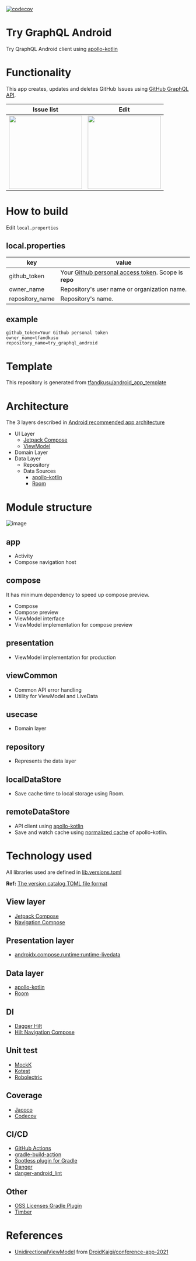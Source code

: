 [![codecov](https://codecov.io/gh/tfandkusu/try_graphql_android/branch/main/graph/badge.svg?token=BT4AN27WS3)](https://codecov.io/gh/tfandkusu/try_graphql_android)

# Try GraphQL Android

Try QraphQL Android client using [apollo-kotlin](https://github.com/apollographql/apollo-kotlin)

# Functionality

This app creates, updates and deletes GitHub Issues using [GitHub GraphQL API](https://docs.github.com/graphql).

| Issue list | Edit |
| --- | --- |
| <img src="https://user-images.githubusercontent.com/16898831/154813925-272424c4-4d81-4f6f-8b4f-483960838470.png" width="200"> | <img src="https://user-images.githubusercontent.com/16898831/154813927-16230a98-17db-4e9b-8f43-a9156b686366.png" width="200"> |

# How to build

Edit `local.properties`

## local.properties

| key | value |
| --- | --- |
| github_token | Your [Github personal access token](https://docs.github.com/authentication/keeping-your-account-and-data-secure/creating-a-personal-access-token). Scope is **repo** |
| owner_name | Repository's user name or organization name. |
| repository_name | Repository's name. |

## example

```local.properties
github_token=Your Github personal token
owner_name=tfandkusu
repository_name=try_graphql_android
```


# Template

This repository is generated from [tfandkusu/android_app_template](https://github.com/tfandkusu/android_app_template)

# Architecture

The 3 layers described in [Android recommended app architecture](https://developer.android.com/jetpack/guide#recommended-app-arch)

- UI Layer
    - [Jetpack Compose](https://developer.android.com/jetpack/compose)
    - [ViewModel](https://developer.android.com/topic/libraries/architecture/viewmodel)
- Domain Layer
- Data Layer
    - Repository
    - Data Sources
      - [apollo-kotlin](https://github.com/apollographql/apollo-kotlin)
      - [Room](https://developer.android.com/jetpack/androidx/releases/room)

# Module structure

![image](https://user-images.githubusercontent.com/16898831/154816748-7376c0e9-2905-4b19-804d-29be1f44c19a.png)

## app

- Activity
- Compose navigation host

## compose

It has minimum dependency to speed up compose preview.

- Compose
- Compose preview
- ViewModel interface
- ViewModel implementation for compose preview

## presentation

- ViewModel implementation for production

## viewCommon

- Common API error handling
- Utility for ViewModel and LiveData

## usecase

- Domain layer

## repository

- Represents the data layer

## localDataStore

- Save cache time to local storage using Room.

## remoteDataStore

- API client using [apollo-kotlin](https://github.com/apollographql/apollo-kotlin)
- Save and watch cache using [normalized cache](https://www.apollographql.com/docs/kotlin/v2/essentials/normalized-cache/) of apollo-kotlin.

# Technology used

All libraries used are defined in [lib.versions.toml](https://github.com/tfandkusu/try_graphql_android/blob/main/gradle/libs.versions.toml)

**Ref:** [The version catalog TOML file format](https://docs.gradle.org/7.0.2/userguide/platforms.html#sub::toml-dependencies-format)

## View layer

- [Jetpack Compose](https://developer.android.com/jetpack/compose)
- [Navigation Compose](https://developer.android.com/jetpack/compose/navigation)

## Presentation layer

- [androidx.compose.runtime:runtime-livedata](https://developer.android.com/jetpack/compose/libraries#streams)

## Data layer

- [apollo-kotlin](https://github.com/apollographql/apollo-kotlin)
- [Room](https://developer.android.com/jetpack/androidx/releases/room)

## DI

- [Dagger Hilt](https://developer.android.com/training/dependency-injection/hilt-android)
- [Hilt Navigation Compose](https://developer.android.com/jetpack/compose/libraries#hilt-navigation)

## Unit test

- [MockK](https://github.com/mockk/mockk)
- [Kotest](https://github.com/kotest/kotest)
- [Robolectric](http://robolectric.org/)

## Coverage

- [Jacoco](https://www.eclemma.org/jacoco/)
- [Codecov](https://about.codecov.io/)

## CI/CD

- [GitHub Actions](https://docs.github.com/actions)
- [gradle-build-action](https://github.com/gradle/gradle-build-action)
- [Spotless plugin for Gradle](https://github.com/diffplug/spotless/tree/main/plugin-gradle)
- [Danger](https://danger.systems/ruby/)
- [danger-android_lint](https://github.com/loadsmart/danger-android_lint)

## Other

- [OSS Licenses Gradle Plugin](https://github.com/google/play-services-plugins/tree/master/oss-licenses-plugin)
- [Timber](https://github.com/JakeWharton/timber)

# References

- [UnidirectionalViewModel](https://github.com/DroidKaigi/conference-app-2021/blob/main/uicomponent-compose/core/src/main/java/io/github/droidkaigi/feeder/core/UnidirectionalViewModel.kt) from [DroidKaigi/conference-app-2021](https://github.com/DroidKaigi/conference-app-2021)

